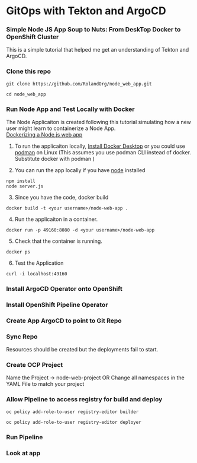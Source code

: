 # GitOps with Tekton and ArgoCD
### Simple Node JS App Soup to Nuts: From DeskTop Docker to OpenShift Cluster

This is a simple tutorial that helped me get an understanding of Tekton and ArgoCD.  

### Clone this repo
```
git clone https://github.com/RolandOrg/node_web_app.git

cd node_web_app
```

### Run Node App and Test Locally with Docker 

The Node Applicaiton is created following this tutorial simulating how a new user might learn to containerize a Node App.  
[Dockerizing a Node.js web app](https://nodejs.org/fr/docs/guides/nodejs-docker-webapp/)

1. To run the applicaiton locally, [Install Docker Desktop](https://www.docker.com/products/docker-desktop) or you could use [podman](https://podman.io/) on Linux (This assumes you use podman CLI instead of docker.  Substitute docker <command> with podman <command>)

2. You can run the app locally if you have [node](https://nodejs.org/en/) installed

```
npm install 
node server.js

```

3. Since you have the code, docker build

```
docker build -t <your username>/node-web-app .
```
4. Run the applicaiton in a container.
```
docker run -p 49160:8080 -d <your username>/node-web-app

```

5. Check that the container is running.
```
docker ps
```

6. Test the Application 

```
curl -i localhost:49160

```


### Install ArgoCD Operator onto OpenShift 

### Install OpenShift Pipeline Operator 

### Create App ArgoCD to point to Git Repo 

### Sync Repo 
Resources should be created but the deployments fail to start.  

### Create OCP Project 
Name the Project -> node-web-project
OR Change all namespaces in the YAML File to match your project  

### Allow Pipeline to access registry for build and deploy
```
oc policy add-role-to-user registry-editor builder

oc policy add-role-to-user registry-editor deployer
```

### Run Pipeline 

### Look at app 




